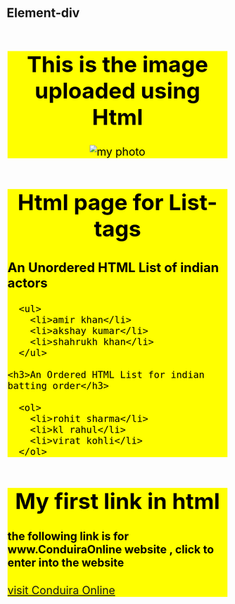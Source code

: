 # Element-div
<html>
  <head>
    <title>Html-div</title>
<style>
div
{
    color:black;
    background-color:FFFF00;
    margin:2px;
    font-size:25px;
}
</style>
  </head> 
  <body>
   <div>
    <h1><center>This is the image uploaded using Html</center></h1>
    <center><img src="C:\Users\Goutham pandi\Desktop\7p3n840.jpg" alt="my photo" width:420px;height:420px;"></center>
   </div>
   <div>
    <h1><center>Html page for List-tags</center></h1> 
    <h3>An Unordered HTML List of indian actors</h3>

      <ul>
        <li>amir khan</li>
        <li>akshay kumar</li>
        <li>shahrukh khan</li>
      </ul>  

    <h3>An Ordered HTML List for indian batting order</h3>

      <ol>
        <li>rohit sharma</li>
        <li>kl rahul</li>
        <li>virat kohli</li>
      </ol> 
   </div>
   <div>
    <h1><center>My first link in html</center></h1>
      <h4>the following link is for www.ConduiraOnline website , click to enter into the website</h4>
      <p><a href="https://www.conduiraonline.com/">visit Conduira Online</a></p>
   </div>
  </body>
</html>

